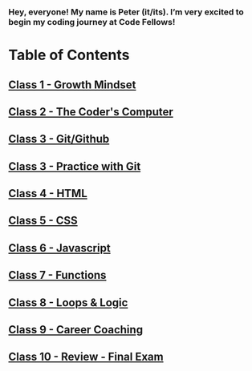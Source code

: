 ### Hey, everyone! My name is Peter (it/its). I’m very excited to begin my coding journey at Code Fellows!

# Table of Contents

## [Class 1 - Growth Mindset](reading_notes_class_1.md)

## [Class 2 - The Coder's Computer](reading_notes_class_2.md)

## [Class 3 - Git/Github](reading_notes_class_3.md)

## [Class 3 - Practice with Git](reading_notes_class_3_practice_with_git.md)

## [Class 4 - HTML](reading_notes_class_4.md)

## [Class 5 - CSS](reading_notes_class_5.md)

## [Class 6 - Javascript](reading_notes_class_6.md)

## [Class 7 - Functions](reading_notes_class_7.md)

## [Class 8 - Loops & Logic](reading_notes_class_8.md)

## [Class 9 - Career Coaching](reading_notes_class_9.md)

## [Class 10 - Review - Final Exam](reading_notes_class_10.md)